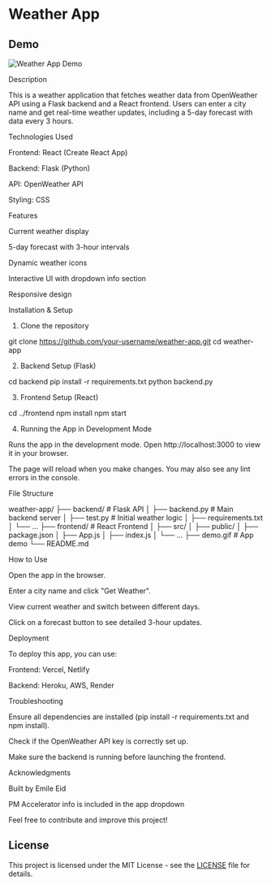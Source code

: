 # Weather App

## Demo
![Weather App Demo](weather-app/Weather-App-demo.gif)

Description

This is a weather application that fetches weather data from OpenWeather API using a Flask backend and a React frontend. Users can enter a city name and get real-time weather updates, including a 5-day forecast with data every 3 hours.

Technologies Used

Frontend: React (Create React App)

Backend: Flask (Python)

API: OpenWeather API

Styling: CSS

Features

Current weather display

5-day forecast with 3-hour intervals

Dynamic weather icons

Interactive UI with dropdown info section

Responsive design

Installation & Setup

1. Clone the repository

git clone https://github.com/your-username/weather-app.git
cd weather-app

2. Backend Setup (Flask)

cd backend
pip install -r requirements.txt
python backend.py

3. Frontend Setup (React)

cd ../frontend
npm install
npm start

4. Running the App in Development Mode

Runs the app in the development mode.
Open http://localhost:3000 to view it in your browser.

The page will reload when you make changes.
You may also see any lint errors in the console.

File Structure

weather-app/
├── backend/       # Flask API
│   ├── backend.py # Main backend server
│   ├── test.py    # Initial weather logic
│   ├── requirements.txt
│   └── ...
├── frontend/      # React Frontend
│   ├── src/
│   ├── public/
│   ├── package.json
│   ├── App.js
│   ├── index.js
│   └── ...
├── demo.gif       # App demo
└── README.md

How to Use

Open the app in the browser.

Enter a city name and click "Get Weather".

View current weather and switch between different days.

Click on a forecast button to see detailed 3-hour updates.

Deployment

To deploy this app, you can use:

Frontend: Vercel, Netlify

Backend: Heroku, AWS, Render

Troubleshooting

Ensure all dependencies are installed (pip install -r requirements.txt and npm install).

Check if the OpenWeather API key is correctly set up.

Make sure the backend is running before launching the frontend.

Acknowledgments

Built by Emile Eid

PM Accelerator info is included in the app dropdown

Feel free to contribute and improve this project!

## License
This project is licensed under the MIT License - see the [LICENSE](LICENSE) file for details.

